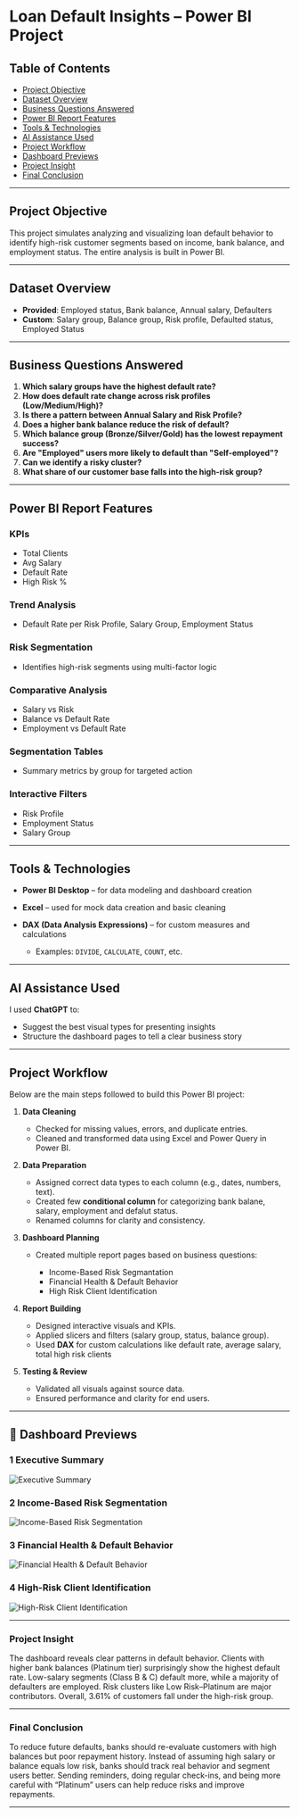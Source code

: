 #  Loan Default Insights – Power BI Project

## Table of Contents
- [Project Objective](#project-objective)
- [Dataset Overview](#dataset-overview)
- [Business Questions Answered](#business-questions-answered)
- [Power BI Report Features](#power-bi-report-features)
- [Tools & Technologies](#tools--technologies)
- [AI Assistance Used](#ai-assistance-used)
- [Project Workflow](#project-workflow)
- [Dashboard Previews](#-dashboard-previews)
- [Project Insight](#project-insight)
- [Final Conclusion](#final-conclusion)

---

##  Project Objective

This project simulates analyzing and visualizing loan default behavior to identify high-risk customer segments based on income, bank balance, and employment status. The entire analysis is built in Power BI.

---

##  Dataset Overview

* **Provided**: Employed status, Bank balance, Annual salary, Defaulters
* **Custom**: Salary group, Balance group, Risk profile, Defaulted status, Employed Status

---

##  Business Questions Answered

1. **Which salary groups have the highest default rate?**
2. **How does default rate change across risk profiles (Low/Medium/High)?**
3. **Is there a pattern between Annual Salary and Risk Profile?**
4. **Does a higher bank balance reduce the risk of default?**
5. **Which balance group (Bronze/Silver/Gold) has the lowest repayment success?**
6. **Are "Employed" users more likely to default than "Self-employed"?**
7. **Can we identify a risky cluster?**
8. **What share of our customer base falls into the high-risk group?**

---

##  Power BI Report Features

###  KPIs

* Total Clients
* Avg Salary
* Default Rate
* High Risk %

###  Trend Analysis

* Default Rate per Risk Profile, Salary Group, Employment Status

###  Risk Segmentation

* Identifies high-risk segments using multi-factor logic

###  Comparative Analysis

* Salary vs Risk
* Balance vs Default Rate
* Employment vs Default Rate

###  Segmentation Tables

* Summary metrics by group for targeted action

###  Interactive Filters

* Risk Profile
* Employment Status
* Salary Group

---

##  Tools & Technologies

* **Power BI Desktop** – for data modeling and dashboard creation
* **Excel** – used for mock data creation and basic cleaning
* **DAX (Data Analysis Expressions)** – for custom measures and calculations

  * Examples: `DIVIDE`, `CALCULATE`, `COUNT`, etc.

---

##  AI Assistance Used

I used **ChatGPT** to:

* Suggest the best visual types for presenting insights
* Structure the dashboard pages to tell a clear business story

---


##  Project Workflow

Below are the main steps followed to build this Power BI project:

1. **Data Cleaning**

   * Checked for missing values, errors, and duplicate entries.
   * Cleaned and transformed data using Excel and Power Query in Power BI.

2. **Data Preparation**

   * Assigned correct data types to each column (e.g., dates, numbers, text).
   * Created few **conditional column** for categorizing bank balane, salary, employment and defalut status.
   * Renamed columns for clarity and consistency.

3. **Dashboard Planning**

   * Created multiple report pages based on business questions:

     * Income-Based Risk Segmantation
     * Financial Health & Default Behavior
     * High Risk Client Identification

4. **Report Building**

   * Designed interactive visuals and KPIs.
   * Applied slicers and filters (salary group, status, balance group).
   * Used **DAX** for custom calculations like default rate, average salary, total high risk clients

5. **Testing & Review**

   * Validated all visuals against source data.
   * Ensured performance and clarity for end users.

---

## 📸 Dashboard Previews

### 1️ Executive Summary
![Executive Summary](https://github.com/NinadShenoy/Loan_Default_Insights-Data_Visualization/raw/main/Screenshot-Executive%20Summary.png)

### 2️ Income-Based Risk Segmentation
![Income-Based Risk Segmentation](https://raw.githubusercontent.com/NinadShenoy/Loan_Default_Insights-Data_Visualization/main/Screenshot-Income-Based%20Risk%20Segmentation.png)

### 3️ Financial Health & Default Behavior
![Financial Health & Default Behavior](https://raw.githubusercontent.com/NinadShenoy/Loan_Default_Insights-Data_Visualization/main/Screenshot-Financial%20Health%20%26%20Default%20Behavior.png)

### 4️ High-Risk Client Identification
![High-Risk Client Identification](https://raw.githubusercontent.com/NinadShenoy/Loan_Default_Insights-Data_Visualization/main/Screenshot-High-Risk%20Client%20Identification.png)

---

### **Project Insight**

The dashboard reveals clear patterns in default behavior. Clients with higher bank balances (Platinum tier) surprisingly show the highest default rate. Low-salary segments (Class B & C) default more, while a majority of defaulters are employed. Risk clusters like Low Risk–Platinum are major contributors. Overall, 3.61% of customers fall under the high-risk group.

---

###  **Final Conclusion**

To reduce future defaults, banks should re-evaluate customers with high balances but poor repayment history. Instead of assuming high salary or balance equals low risk, banks should track real behavior and segment users better. Sending reminders, doing regular check-ins, and being more careful with “Platinum” users can help reduce risks and improve repayments.


---
